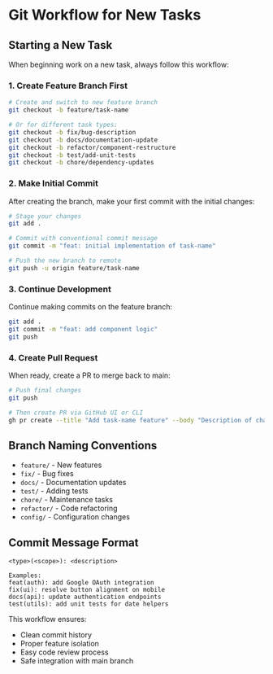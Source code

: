 # Git Workflow for New Tasks

## Starting a New Task

When beginning work on a new task, always follow this workflow:

### 1. Create Feature Branch First

```bash
# Create and switch to new feature branch
git checkout -b feature/task-name

# Or for different task types:
git checkout -b fix/bug-description
git checkout -b docs/documentation-update
git checkout -b refactor/component-restructure
git checkout -b test/add-unit-tests
git checkout -b chore/dependency-updates
```

### 2. Make Initial Commit

After creating the branch, make your first commit with the initial changes:

```bash
# Stage your changes
git add .

# Commit with conventional commit message
git commit -m "feat: initial implementation of task-name"

# Push the new branch to remote
git push -u origin feature/task-name
```

### 3. Continue Development

Continue making commits on the feature branch:

```bash
git add .
git commit -m "feat: add component logic"
git push
```

### 4. Create Pull Request

When ready, create a PR to merge back to main:

```bash
# Push final changes
git push

# Then create PR via GitHub UI or CLI
gh pr create --title "Add task-name feature" --body "Description of changes"
```

## Branch Naming Conventions

- `feature/` - New features
- `fix/` - Bug fixes
- `docs/` - Documentation updates
- `test/` - Adding tests
- `chore/` - Maintenance tasks
- `refactor/` - Code refactoring
- `config/` - Configuration changes

## Commit Message Format

```
<type>(<scope>): <description>

Examples:
feat(auth): add Google OAuth integration
fix(ui): resolve button alignment on mobile
docs(api): update authentication endpoints
test(utils): add unit tests for date helpers
```

This workflow ensures:

- Clean commit history
- Proper feature isolation
- Easy code review process
- Safe integration with main branch

